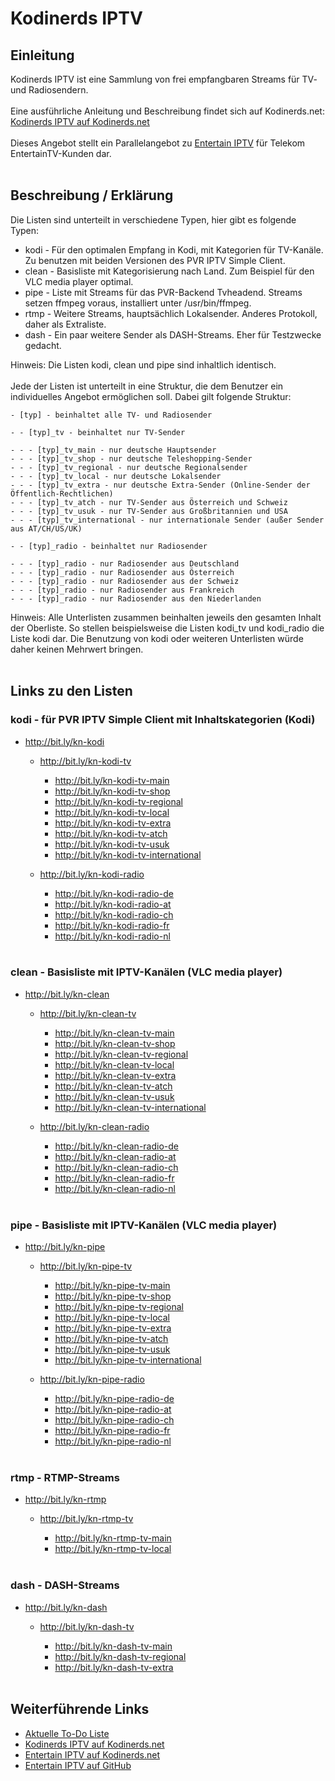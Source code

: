 # Kodinerds IPTV
## Einleitung
Kodinerds IPTV ist eine Sammlung von frei empfangbaren Streams für TV- und Radiosendern.
<br><br>
Eine ausführliche Anleitung und Beschreibung findet sich auf Kodinerds.net: [Kodinerds IPTV auf Kodinerds.net](https://www.kodinerds.net/index.php/Thread/56713/)
<br><br>
Dieses Angebot stellt ein Parallelangebot zu [Entertain IPTV](https://github.com/jnk22/entertain-iptv) für Telekom EntertainTV-Kunden dar.
<br><br>
## Beschreibung / Erklärung
Die Listen sind unterteilt in verschiedene Typen, hier gibt es folgende Typen:

* kodi - Für den optimalen Empfang in Kodi, mit Kategorien für TV-Kanäle. Zu benutzen mit beiden Versionen des PVR IPTV Simple Client.
* clean - Basisliste mit Kategorisierung nach Land. Zum Beispiel für den VLC media player optimal.
* pipe - Liste mit Streams für das PVR-Backend Tvheadend. Streams setzen ffmpeg voraus, installiert unter /usr/bin/ffmpeg.
* rtmp - Weitere Streams, hauptsächlich Lokalsender. Anderes Protokoll, daher als Extraliste.
* dash - Ein paar weitere Sender als DASH-Streams. Eher für Testzwecke gedacht.

Hinweis: Die Listen kodi, clean und pipe sind inhaltlich identisch.
<br><br>
Jede der Listen ist unterteilt in eine Struktur, die dem Benutzer ein individuelles Angebot ermöglichen soll. Dabei gilt folgende Struktur:
```
- [typ] - beinhaltet alle TV- und Radiosender

- - [typ]_tv - beinhaltet nur TV-Sender

- - - [typ]_tv_main - nur deutsche Hauptsender
- - - [typ]_tv_shop - nur deutsche Teleshopping-Sender
- - - [typ]_tv_regional - nur deutsche Regionalsender
- - - [typ]_tv_local - nur deutsche Lokalsender
- - - [typ]_tv_extra - nur deutsche Extra-Sender (Online-Sender der Öffentlich-Rechtlichen)
- - - [typ]_tv_atch - nur TV-Sender aus Österreich und Schweiz
- - - [typ]_tv_usuk - nur TV-Sender aus Großbritannien und USA
- - - [typ]_tv_international - nur internationale Sender (außer Sender aus AT/CH/US/UK)

- - [typ]_radio - beinhaltet nur Radiosender

- - - [typ]_radio - nur Radiosender aus Deutschland
- - - [typ]_radio - nur Radiosender aus Österreich
- - - [typ]_radio - nur Radiosender aus der Schweiz
- - - [typ]_radio - nur Radiosender aus Frankreich
- - - [typ]_radio - nur Radiosender aus den Niederlanden
```

Hinweis: Alle Unterlisten zusammen beinhalten jeweils den gesamten Inhalt der Oberliste. So stellen beispielsweise die Listen kodi_tv und kodi_radio die Liste kodi dar. Die Benutzung von kodi oder weiteren Unterlisten würde daher keinen Mehrwert bringen.
<br><br>
## Links zu den Listen
### kodi - für PVR IPTV Simple Client mit Inhaltskategorien (Kodi)
* http://bit.ly/kn-kodi

  * http://bit.ly/kn-kodi-tv

    * http://bit.ly/kn-kodi-tv-main
    * http://bit.ly/kn-kodi-tv-shop
    * http://bit.ly/kn-kodi-tv-regional
    * http://bit.ly/kn-kodi-tv-local
    * http://bit.ly/kn-kodi-tv-extra
    * http://bit.ly/kn-kodi-tv-atch
    * http://bit.ly/kn-kodi-tv-usuk
    * http://bit.ly/kn-kodi-tv-international

  * http://bit.ly/kn-kodi-radio

    * http://bit.ly/kn-kodi-radio-de
    * http://bit.ly/kn-kodi-radio-at
    * http://bit.ly/kn-kodi-radio-ch
    * http://bit.ly/kn-kodi-radio-fr
    * http://bit.ly/kn-kodi-radio-nl
<br><br>
### clean - Basisliste mit IPTV-Kanälen (VLC media player)
* http://bit.ly/kn-clean

  * http://bit.ly/kn-clean-tv

    * http://bit.ly/kn-clean-tv-main
    * http://bit.ly/kn-clean-tv-shop
    * http://bit.ly/kn-clean-tv-regional
    * http://bit.ly/kn-clean-tv-local
    * http://bit.ly/kn-clean-tv-extra
    * http://bit.ly/kn-clean-tv-atch
    * http://bit.ly/kn-clean-tv-usuk
    * http://bit.ly/kn-clean-tv-international

  * http://bit.ly/kn-clean-radio

    * http://bit.ly/kn-clean-radio-de
    * http://bit.ly/kn-clean-radio-at
    * http://bit.ly/kn-clean-radio-ch
    * http://bit.ly/kn-clean-radio-fr
    * http://bit.ly/kn-clean-radio-nl
<br><br>
### pipe - Basisliste mit IPTV-Kanälen (VLC media player)
* http://bit.ly/kn-pipe

  * http://bit.ly/kn-pipe-tv

    * http://bit.ly/kn-pipe-tv-main
    * http://bit.ly/kn-pipe-tv-shop
    * http://bit.ly/kn-pipe-tv-regional
    * http://bit.ly/kn-pipe-tv-local
    * http://bit.ly/kn-pipe-tv-extra
    * http://bit.ly/kn-pipe-tv-atch
    * http://bit.ly/kn-pipe-tv-usuk
    * http://bit.ly/kn-pipe-tv-international

  * http://bit.ly/kn-pipe-radio

    * http://bit.ly/kn-pipe-radio-de
    * http://bit.ly/kn-pipe-radio-at
    * http://bit.ly/kn-pipe-radio-ch
    * http://bit.ly/kn-pipe-radio-fr
    * http://bit.ly/kn-pipe-radio-nl
<br><br>
### rtmp - RTMP-Streams
* http://bit.ly/kn-rtmp

  * http://bit.ly/kn-rtmp-tv

    * http://bit.ly/kn-rtmp-tv-main
    * http://bit.ly/kn-rtmp-tv-local
<br><br>
### dash - DASH-Streams
* http://bit.ly/kn-dash

  * http://bit.ly/kn-dash-tv

    * http://bit.ly/kn-dash-tv-main
    * http://bit.ly/kn-dash-tv-regional
    * http://bit.ly/kn-dash-tv-extra
<br><br>
## Weiterführende Links
* [Aktuelle To-Do Liste](https://github.com/jnk22/kodinerds-iptv/issues)
* [Kodinerds IPTV auf Kodinerds.net](https://www.kodinerds.net/index.php/Thread/56713/)
* [Entertain IPTV auf Kodinerds.net](https://missing/)
* [Entertain IPTV auf GitHub](https://github.com/jnk22/entertain-iptv)
